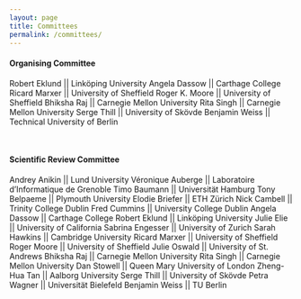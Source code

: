 ```yaml
---
layout: page
title: Committees
permalink: /committees/
---
```

 
#### Organising Committee   

Robert Eklund   ||       Linköping University
Angela Dassow   ||       Carthage College
Ricard Marxer   ||       University of Sheffield
Roger K. Moore  ||       University of Sheffield
Bhiksha Raj     ||       Carnegie Mellon University
Rita Singh      ||       Carnegie Mellon University
Serge Thill     ||       University of Skövde
Benjamin Weiss  ||       Technical University of Berlin

<br/>  
  
#### Scientific Review Committee

Andrey Anikin      ||    Lund University
Véronique Auberge  ||    Laboratoire d’Informatique de Grenoble
Timo Baumann       ||    Universität Hamburg
Tony Belpaeme      ||    Plymouth University
Elodie Briefer     ||    ETH Zürich
Nick Cambell       ||    Trinity College Dublin
Fred Cummins       ||    University College Dublin
Angela Dassow      ||    Carthage College
Robert Eklund      ||    Linköping University
Julie Elie         ||    University of California
Sabrina Engesser   ||    University of Zurich
Sarah Hawkins      ||    Cambridge University
Ricard Marxer      ||    University of Sheffield
Roger Moore        ||    University of Sheffield
Julie Oswald       ||    University of St. Andrews
Bhiksha Raj        ||    Carnegie Mellon University
Rita Singh         ||    Carnegie Mellon University
Dan Stowell        ||    Queen Mary University of London
Zheng-Hua Tan      ||    Aalborg University
Serge Thill        ||    University of Skövde
Petra Wagner       ||    Universität Bielefeld
Benjamin Weiss     ||    TU Berlin